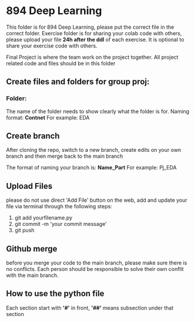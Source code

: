 # 894 Deep Learning

This folder is for 894 Deep Learning, please put the correct file in the correct folder.
Exercise folder is for sharing your colab code with others, please upload your file **24h after the ddl** of each exercise. It is optional to share your exercise code with others.

Final Project is where the team work on the project together. All project related code and files should be in this folder

## Create files and folders for group proj:

### Folder:
The name of the folder needs to show clearly what the folder is for.
Naming format: **Contnet**
For example: EDA

## Create branch
After cloning the repo, switch to a new branch, create edits on your own branch and then merge back to the main branch

The format of naming your branch is: **Name_Part**
For example: Pj_EDA

## Upload Files
please do not use direct 'Add File' button on the web, add and update your file via terminal through the following steps:
1. git add yourfilename.py
2. git commit -m 'your commit message'
3. git push

## Github merge
before you merge your code to the main branch, please make sure there is no conflicts. Each person should be responsible to solve their own conflit with the main branch.

## How to use the python file

Each section start with **'#'** in front, **'##'** means subsection under that section
